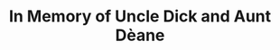 ---
pid: WS23
title: In Memory of Uncle Dick and Aunt Dèane
location_transcription: Around boat house row
zipcode: '19103'
outside_phl: 
neighborhood: Rittenhouse Square,Avenue of The Arts,Logan Square,Fitler Square
age: '9'
age_range: 6-13
instagram: 
image_file_name: WS_23.jpg
proposal_transcription: |-
  In memory of
  Uncle Dick
  Aunt Deane
topic: Family,Figure
topic_summary: 0, 0
type: Memorial
keywords_other: 
credit: Elana
image_labels: 
twitter: 
facebook: 
permalink: "/monuments/ws23/"
layout: item-page
---
